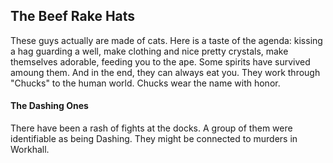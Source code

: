 ## The Beef Rake Hats

These guys actually are made of cats. Here is a taste of the agenda: kissing a hag guarding a well, make clothing and nice pretty crystals, make themselves adorable, feeding you to the ape. Some spirits have survived amoung them. And in the end, they can always eat you. They work through "Chucks" to the human world. Chucks wear the name with honor.

#### The Dashing Ones

There have been a rash of fights at the docks. A group of them were identifiable as being Dashing. They might be connected to murders in Workhall.